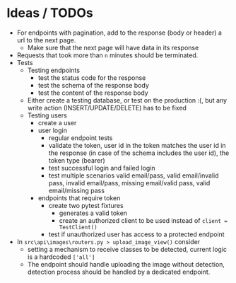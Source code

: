 # Ideas / TODOs
- For endpoints with pagination, add to the response (body or header) a url to the next page.
  - Make sure that the next page will have data in its response
- Requests that took more than `n` minutes should be terminated.
- Tests
  - Testing endpoints
    - test the status code for the response
    - test the schema of the response body
    - test the content of the response body
  - Either create a testing database, or test on the production :(, but any write action (INSERT/UPDATE/DELETE) has to be fixed
  - Testing users
    - create a user
    - user login
      - regular endpoint tests
      - validate the token, user id in the token matches the user id in the response (in case of the schema includes the user id), the token type (bearer)
      - test successful login and failed login
      - test multiple scenarios valid email/pass, valid email/invalid pass, invalid email/pass, missing email/valid pass, valid email/missing pass
    - endpoints that require token
      - create two pytest fixtures
        - generates a valid token
        - create an authorized client to be used instead of `client = TestClient()`
      - test if unauthorized user has access to a protected endpoint
- In `src\api\images\routers.py > upload_image_view()` consider
  - setting a mechanism to receive classes to be detected, current logic is a hardcoded `['all']`
  - The endpoint should handle uploading the image without detection, detection process should be handled by a dedicated endpoint.
